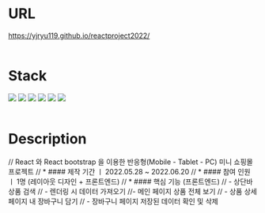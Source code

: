 # URL

https://yjryu119.github.io/reactproject2022/
<br>
<br>
# Stack
<img src="https://img.shields.io/badge/react-61DAFB?style=for-the-badge&logo=react&logoColor=black"> <img src="https://img.shields.io/badge/javascript-F7DF1E?style=for-the-badge&logo=javascript&logoColor=black"> <img src="https://img.shields.io/badge/bootstrap-7952B3?style=for-the-badge&logo=bootstrap&logoColor=white"> <img src="https://img.shields.io/badge/css-1572B6?style=for-the-badge&logo=css3&logoColor=white"> <img src="https://img.shields.io/badge/html-E34F26?style=for-the-badge&logo=html5&logoColor=white"> <img src="https://img.shields.io/badge/github-181717?style=for-the-badge&logo=github&logoColor=white">
<br>
<br>
# Description
// React 와 React bootstrap 을 이용한 반응형(Mobile - Tablet - PC) 미니 쇼핑몰 프로젝트
// * #### 제작 기간 ㅣ 2022.05.28 ~ 2022.06.20
// * #### 참여 인원 ㅣ 1명 (레이아웃 디자인 + 프론트엔드)
// * #### 핵심 기능 (프론트엔드)
//  - 상단바 상품 검색
//  - 렌더링 시 데이터 가져오기
//- 메인 페이지 상품 전체 보기
//  - 상품 상세페이지 내 장바구니 담기
//  - 장바구니 페이지 저장된 데이터 확인 및 삭제 
 <br>
 
